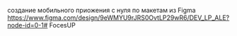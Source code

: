 создание мобильного приожения с нуля по макетам из Figma
https://www.figma.com/design/9eWMYU9rJRS0OvtLP29wR6/DEV_LP_ALE?node-id=0-1# FocesUP
